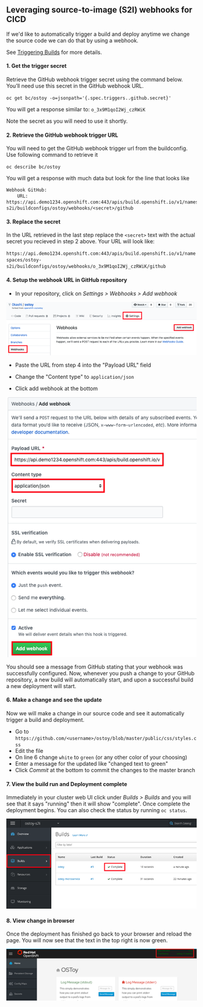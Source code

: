 ## Leveraging source-to-image (S2I) webhooks for CICD
If we'd like to automatically trigger a build and deploy anytime we change the source code we can do that by using a webhook.

See [Triggering Builds](https://docs.openshift.com/dedicated/3/dev_guide/builds/triggering_builds.html) for more details.

#### 1. Get the trigger secret
Retrieve the GitHub webhook trigger secret using the command below. You’ll need use this secret in the GitHub webhook URL.

`oc get bc/ostoy -o=jsonpath='{.spec.triggers..github.secret}'`

You will get a response similar to:
`o_3x9M1qoI2Wj_czRWiK`

Note the secret as you will need to use it shortly.

#### 2. Retrieve the GitHub webhook trigger URL
You will need to get the GitHub webhook trigger url from the buildconfig.  Use following command to retrieve it

`oc describe bc/ostoy`

You will get a response with much data but look for the line that looks like

```
Webhook GitHub:
	URL:	https://api.demo1234.openshift.com:443/apis/build.openshift.io/v1/namespaces/ostoy-s2i/buildconfigs/ostoy/webhooks/<secret>/github
```
#### 3. Replace the secret
In the URL retrieved in the last step replace the `<secret>` text with the actual secret you recieved in step 2 above.  Your URL will look like:

`https://api.demo1234.openshift.com:443/apis/build.openshift.io/v1/namespaces/ostoy-s2i/buildconfigs/ostoy/webhooks/o_3x9M1qoI2Wj_czRWiK/github`

#### 4. Setup the webhook URL in GitHub repository
- In your repository, click on *Settings > Webhooks > Add webhook*

![Add Webhook](/images/11-webhook.png)

- Paste the URL from step 4 into the "Payload URL" field

- Change the "Content type" to `application/json`

- Click add webhook at the bottom

![Finish Add Webhook](/images/11-webhookfinish.png)

You should see a message from GitHub stating that your webhook was successfully configured. Now, whenever you push a change to your GitHub repository, a new build will automatically start, and upon a successful build a new deployment will start.

#### 6. Make a change and see the update
Now we will make a change in our source code and see it automatically trigger a build and deployment.  

- Go to `https://github.com/<username>/ostoy/blob/master/public/css/styles.css`
- Edit the file
- On line 6 change `white` to `green` (or any other color of your choosing)
- Enter a message for the updated like "changed text to green"
- Click *Commit* at the bottom to commit the changes to the master branch

#### 7. View the build run and Deployment complete
Immediately in your cluster web UI click under *Builds > Builds* and you will see that it says "running" then it will show "complete".  Once complete the deployment begins.  You can also check the status by running `oc status`.  

![Build Run](/images/11-builddone.png)

#### 8. View change in browser
Once the deployment has finished go back to your browser and reload the page.  You will now see that the text in the top right is now green.

![Green](/images/11-green.png)

